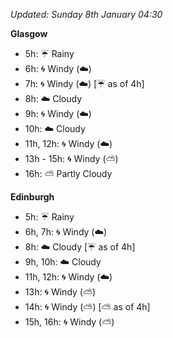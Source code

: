 *Updated: Sunday 8th January 04:30*

**Glasgow**

* 5h: :umbrella: Rainy
* 6h: :cyclone: Windy (:cloud:)
* 7h: :cyclone: Windy (:cloud:) [:umbrella: as of 4h]
* 8h: :cloud: Cloudy
* 9h: :cyclone: Windy (:cloud:)
* 10h: :cloud: Cloudy
* 11h, 12h: :cyclone: Windy (:cloud:)
* 13h - 15h: :cyclone: Windy (:partly_sunny:)
* 16h: :partly_sunny: Partly Cloudy

**Edinburgh**

* 5h: :umbrella: Rainy
* 6h, 7h: :cyclone: Windy (:cloud:)
* 8h: :cloud: Cloudy [:umbrella: as of 4h]
* 9h, 10h: :cloud: Cloudy
* 11h, 12h: :cyclone: Windy (:cloud:)
* 13h: :cyclone: Windy (:partly_sunny:)
* 14h: :cyclone: Windy (:partly_sunny:) [:partly_sunny: as of 4h]
* 15h, 16h: :cyclone: Windy (:partly_sunny:)
